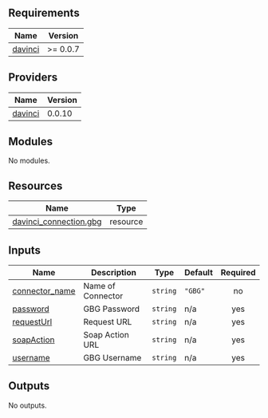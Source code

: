 <!-- BEGIN_TF_DOCS -->
## Requirements

| Name | Version |
|------|---------|
| <a name="requirement_davinci"></a> [davinci](#requirement\_davinci) | >= 0.0.7 |

## Providers

| Name | Version |
|------|---------|
| <a name="provider_davinci"></a> [davinci](#provider\_davinci) | 0.0.10 |

## Modules

No modules.

## Resources

| Name | Type |
|------|------|
| [davinci_connection.gbg](https://registry.terraform.io/providers/samir-gandhi/davinci/latest/docs/resources/connection) | resource |

## Inputs

| Name | Description | Type | Default | Required |
|------|-------------|------|---------|:--------:|
| <a name="input_connector_name"></a> [connector\_name](#input\_connector\_name) | Name of Connector | `string` | `"GBG"` | no |
| <a name="input_password"></a> [password](#input\_password) | GBG Password | `string` | n/a | yes |
| <a name="input_requestUrl"></a> [requestUrl](#input\_requestUrl) | Request URL | `string` | n/a | yes |
| <a name="input_soapAction"></a> [soapAction](#input\_soapAction) | Soap Action URL | `string` | n/a | yes |
| <a name="input_username"></a> [username](#input\_username) | GBG Username | `string` | n/a | yes |

## Outputs

No outputs.
<!-- END_TF_DOCS -->